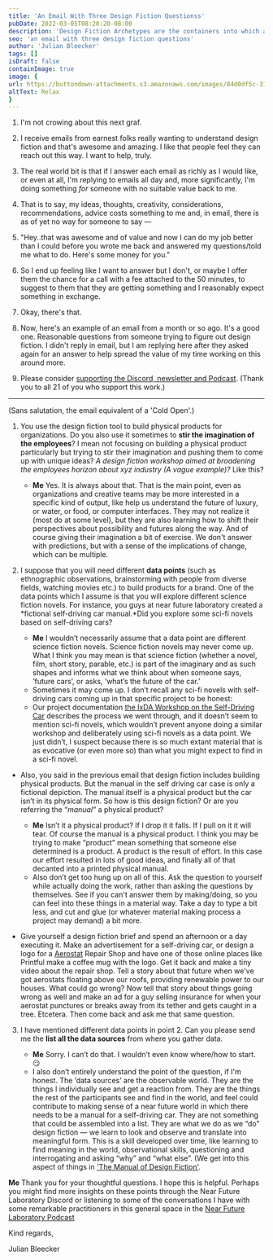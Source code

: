 ```yaml
---
title: 'An Email With Three Design Fiction Questionss'
pubDate: 2022-03-05T08:20:20-08:00
description: 'Design Fiction Archetypes are the containers into which a Design Fiction is embedded. Want to know more?'
seo: 'an email with three design fiction questions'
author: 'Julian Bleecker'
tags: []
isDraft: false
containImage: true
image: {
url: https://buttondown-attachments.s3.amazonaws.com/images/84d0df5c-3183-469b-8ce7-7eabc7b0eabe.jpg,
altText: Relax
}
---
```


1. I'm not crowing about this next graf. 

2. I receive emails from earnest folks really wanting to understand design fiction and that's awesome and amazing. I like that people feel they can reach out this way. I want to help, truly. 

3. The real world bit is that if I answer each email as richly as I would like, or even at all, I'm replying to emails all day and, more significantly, I'm doing something _for_ someone with no suitable value back to me. 

4. That is to say, my ideas, thoughts, creativity, considerations, recommendations, advice costs something to me and, in email, there is as of yet no way for someone to say — 

5. "Hey..that was awesome and of value and now I can do my job better than I could before you wrote me back and answered my questions/told me what to do. Here's some money for you." 

6. So I end up feeling like I want to answer but I don't, or maybe I offer them the chance for a call with a fee attached to the 50 minutes, to suggest to them that they are getting something and I reasonably expect something in exchange.

3. Okay, there's that.

4. Now, here's an example of an email from a month or so ago. It's a good one. Reasonable questions from someone trying to figure out design fiction. I didn't reply in email, but I am replying here after they asked again for an answer to help spread the value of my time working on this around more.

5. Please consider [supporting the Discord, newsletter and Podcast](https://patreon.com/nearfuturelaboratory). (Thank you to all 21 of you who support this work.)

---
(Sans salutation, the email equivalent of a 'Cold Open'.)

1. You use the design fiction tool to build physical products for organizations. Do you also use it sometimes to **stir the imagination of the employees**? I mean not focusing on building a physical product particularly but trying to stir their imagination and pushing them to come up with unique ideas? *A design fiction workshop aimed at broadening the employees horizon about xyz industry (A vague example)?* Like this?
	* **Me** Yes. It is always about that. That is the main point, even as organizations and creative teams may be more interested in a specific kind of output, like help us understand the future of luxury, or water, or food, or computer interfaces. They may not realize it (most do at some level), but they are also learning how to shift their perspectives about possibility and futures along the way. And of course giving their imagination a bit of exercise. We don't answer with predictions, but with a sense of the implications of change, which can be multiple.

2. I suppose that you will need different **data points** (such as ethnographic observations, brainstorming with people from diverse fields, watching movies etc.) to build products for a brand. One of the data points which I assume is that you will explore different science fiction novels. For instance, you guys at near future laboratory created a *fictional self-driving car manual.*Did you explore some sci-fi novels based on self-driving cars? 
	* **Me** I wouldn’t necessarily assume that a data point are different science fiction novels. Science fiction novels may never come up. What I think you may mean is that science fiction (whether a novel, film, short story, parable, etc.) is part of the imaginary and as such shapes and informs what we think about when someone says, ’future cars’, or asks, ‘what’s the future of the car.’
	* Sometimes it may come up. I don’t recall any sci-fi novels with self-driving cars coming up in that specific project to be honest: 
	* Our project documentation [the IxDA Workshop on the Self-Driving Car](https://qsg.nearfuturelaboratory.com) describes the process we went through, and it doesn’t seem to mention sci-fi novels, which wouldn’t prevent anyone doing a similar workshop and deliberately using sci-fi novels as a data point. We just didn’t, I suspect because there is so much extant material that is as evocative (or even more so) than what you might expect to find in a sci-fi novel.

* Also, you said in the previous email that design fiction includes building physical products. But the manual in the self driving car case is only a fictional depiction. The manual itself is a physical product but the car isn’t in its physical form. So how is this design fiction? Or are you referring the “*manual”* a physical product?

    * **Me** Isn’t it a physical product? If I drop it it falls. If I pull on it it will tear. Of course the manual is a physical product. I think you may be trying to make “product” mean something that someone else determined is a product. A product is the result of effort. In this case our effort resulted in lots of good ideas, and finally all of that decanted into a printed physical manual.
	* Also don’t get too hung up on all of this. Ask the question to yourself while actually doing the work, rather than asking the questions by themselves. See if you can't answer them by making/doing, so you can feel into these things in a material way. Take a day to type a bit less, and cut and glue (or whatever material making process a project may demand) a bit more.
* Give yourself a design fiction brief and spend an afternoon or a day executing it. Make an advertisement for a self-driving car, or design a logo for a [Aerostat](https://en.wikipedia.org/wiki/Aerostat) Repair Shop and have one of those online places like Printful make a coffee mug with the logo. Get it back and make a tiny video about the repair shop. Tell a story about that future when we've got aerostats floating above our roofs, providing renewable power to our houses. What could go wrong? Now tell that story about things going wrong as well and make an ad for a guy selling insurance for when your aerostat punctures or breaks away from its tether and gets caught in a tree. Etcetera. Then come back and ask me that same question.

3. I have mentioned different data points in point 2. Can you please send me the **list all the data sources** from where you gather data.

	* **Me** Sorry. I can’t do that. I wouldn’t even know where/how to start. 😏
	* I also don’t entirely understand the point of the question, if I'm honest. The ‘data sources’ are the observable world. They are the things I individually see and get a reaction from. They are the things the rest of the participants see and find in the world, and feel could contribute to making sense of a near future world in which there needs to be a manual for a self-driving car. They are not something that could be assembled into a list. They are what we do as we “do” design fiction — we learn to look and observe and translate into meaningful form. This is a skill developed over time, like learning to find meaning in the world, observational skills, questioning and interrogating and asking “why” and “what else”. (We get into this aspect of things in ['The Manual of Design Fiction'](https://nearfuturelaboratory.myshopify.com/products/the-manual-of-design-fiction).

**Me** Thank you for your thoughtful questions. I hope this is helpful. Perhaps you might find more insights on these points through the Near Future Laboratory Discord or listening to some of the conversations I have with some remarkable practitioners in this general space in the [Near Future Laboratory Podcast](https://anchor.fm/nearfuturelaboratory)

Kind regards,

Julian Bleecker